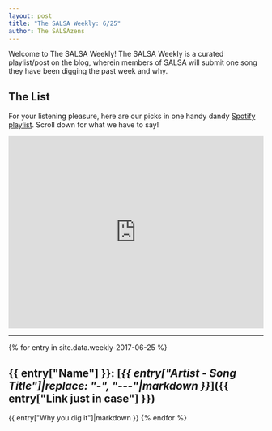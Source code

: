 ```yaml
---
layout: post
title: "The SALSA Weekly: 6/25"
author: The SALSAzens
---
```


Welcome to The SALSA Weekly! The SALSA Weekly is a curated playlist/post on the blog, wherein members of SALSA will submit one song they have been digging the past week and why.

<style>
iframe { margin: 0 auto; display: block; width: 100%; }
</style>

## The List

For your listening pleasure, here are our picks in one handy dandy [Spotify playlist](https://open.spotify.com/user/lunostophiles/playlist/2Fac7ykHZRCB0RvYLZ7i06). Scroll down for what we have to say!

<iframe src="https://open.spotify.com/embed/user/lunostophiles/playlist/2Fac7ykHZRCB0RvYLZ7i06" width="300" height="380" frameborder="0" allowtransparency="true"></iframe>

-----

{% for entry in site.data.weekly-2017-06-25 %}
## {{ entry["Name"] }}: [*{{ entry["Artist - Song Title"]|replace: "-", "---"|markdown }}*]({{ entry["Link just in case"] }})

{{ entry["Why you dig it"]|markdown }}
{% endfor %}
